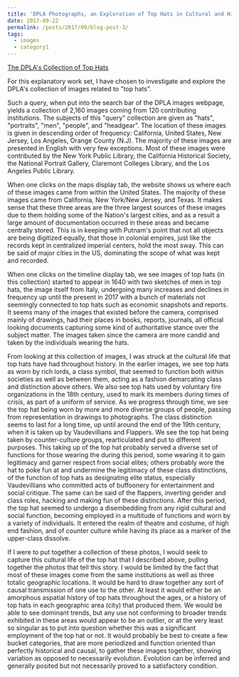 ```yaml
---
title: 'DPLA Photographs, an Exploration of Top Hats in Cultural and Historic Context'
date: 2017-09-22
permalink: /posts/2017/09/blog-post-3/
tags:
  - images
  - category1
---
```

[The DPLA's Collection of Top Hats](https://dp.la/search?q=top+hats&utf8=%E2%9C%93)

For this explanatory work set, I have chosen to investigate and explore the DPLA's collection of images related to "top hats". 

Such a query, when put into the search bar of the DPLA images webpage, yields a collection of 2,160 images coming from 120 contributing institutions. The subjects of this "query" collection are given as "hats", "portraits", "men", "people", and "headgear". The location of these images is given in descending order of frequency: California, United States, New Jersey, Los Angeles, Orange County (N.J). The majority of these images are presented in English with very few exceptions. Most of these images were contributed by the New York Public Library, the California Historical Society, the National Portrait Gallery, Claremont Colleges Library, and the Los Angeles Public Library. 

When one clicks on the maps display tab, the website shows us where each of these images came from within the United States. The majority of these images came from California, New York/New Jersey, and Texas. It makes sense that these three areas are the three largest sources of these images due to them holding some of the Nation's largest cities, and as a result a large amount of documentation occurred in these areas and became centrally stored. This is in keeping with Putnam's point that not all objects are being digitized equally, that those in colonial empires, just like the records kept in centralized imperial centers, hold the most sway. This can be said of major cities in the US, dominating the scope of what was kept and recorded. 

When one clicks on the timeline display tab, we see images of top hats (in this collection) started to appear in 1640 with two sketches of men in top hats, the image itself from Italy, undergoing many increases and declines in frequency up until the present in 2017 with a bunch of materials not seemingly connected to top hats such as economic snapshots and reports. It seems many of the images that existed before the camera, comprised mainly of drawings, had their places in books, reports, journals, all official looking documents capturing some kind of authoritative stance over the subject matter. The images taken since the camera are more candid and taken by the individuals wearing the hats. 

From looking at this collection of images, I was struck at the cultural life that top hats have had throughout history. In the earlier images, we see top hats as worn by rich lords, a class symbol, that seemed to function both within societies as well as between them, acting as a fashion demarcating class and distinction above others. We also see top hats used by voluntary fire organizations in the 18th century, used to mark its members during times of crisis, as part of a uniform of service. As we progress through time, we see the top hat being worn by more and more diverse groups of people, passing from representation in drawings to photographs. The class distinction seems to last for a long time, up until around the end of the 19th century, when it is taken up by Vaudevillians and Flappers. We see the top hat being taken by counter-culture groups, rearticulated and put to different purposes. This taking up of the top hat probably served a diverse set of functions for those wearing the during this period, some wearing it to gain legitimacy and garner respect from social elites; others probably wore the hat to poke fun at and undermine the legitimacy of these class distinctions, of the function of top hats as designating elite status, especially Vaudevillians who committed acts of buffoonery for entertainment and social critique. The same can be said of the flappers, inverting gender and class roles, hacking and making fun of these distinctions. After this period, the top hat seemed to undergo a disembedding from any rigid cultural and social function, becoming employed in a multitude of functions and worn by a variety of individuals. It entered the realm of theatre and costume, of high end fashion, and of counter culture while having its place as a marker of the upper-class dissolve. 

If I were to put together a collection of these photos, I would seek to capture this cultural life of the top hat that I described above, pulling together the photos that tell this story. I would be limited by the fact that most of these images come from the same institutions as well as three totalic geographic locations. It would be hard to draw together any sort of causal transmission of one use to the other. At least it would either be an amorphous aspatial history of top hats throughout the ages, or a history of top hats in each geographic area (city) that produced them. We would be able to see dominant trends, but any use not conforming to broader trends exhibited in these areas would appear to be an outlier, or at the very least so singular as to put into question whether this was a significant employment of the top hat or not. It would probably be best to create a few bucket categories, that are more periodized and function oriented than perfectly historical and causal, to gather these images together, showing variation as opposed to necessarily evolution. Evolution can be inferred and generally posited but not necessarily proved to a satisfactory condition.

